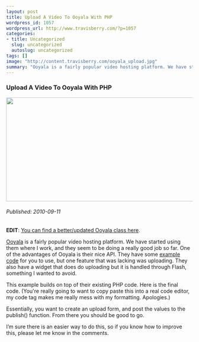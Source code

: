 ```yaml
--- 
layout: post
title: Upload A Video To Ooyala With PHP
wordpress_id: 1057
wordpress_url: http://www.travisberry.com/?p=1057
categories: 
- title: Uncategorized
  slug: uncategorized
  autoslug: uncategorized
tags: []
image: "http://content.travisberry.com/ooyala_upload.jpg"
summary: "Ooyala is a fairly popular video hosting platform. We have started using them where I work, and they seem to be doing a really good job so far."
---
```

<article class="post clearfix">
  <h3>Upload A Video To Ooyala With PHP</h3>
  <a href="http://www.cl.cam.ac.uk/Relics/archive_photos.html" class="postImageLink"><img src="http://content.travisberry.com/ooyala_upload.jpg" alt="" class="thumbnail alignleft" width=640 height=280 /></a>
  <h6>Published: 2010-09-11</h6>

**EDIT**: [You can find a better/updated Ooyala class here](https://github.com/ninetwentyfour/Ooyala-Uploader).

[Ooyala](http://www.ooyala.com/) is a fairly popular video hosting platform. We have started using them where I work, and they seem to be doing a really good job so far. One of the advantages of Ooyala is their nice API. They have some [example code](http://www.ooyala.com/support/docs/backlot_api#example) for you to use, but one feature that was lacking was uploading. They also have a widget that does do uploading but it is handled through Flash, something I wanted to avoid.

This example builds on top of their existing PHP code. Here is the final code. (You're really going to want to copy paste this into a real code editor, my code tag makes me really mess with my formatting. Apologies.)

<script src="https://gist.github.com/1177051.js?file=example1.php"></script>

Essentially, you want to create an upload form, and post the values to the publish() function. From there you should be good to go.

I’m sure there is an easier way to do this, so if you know how to improve this, please let me know in the comments.

</article>